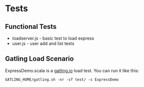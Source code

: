 # Tests

## Functional Tests

* loadserver.js - basic test to load express
* user.js - user add and list tests

## Gatling Load Scenario

ExpressDemo.scala is a [gatling.io](http://gatling.io) load test. You can run it like this:

```
GATLING_HOME/gatling.sh -nr -sf test/ -s ExpressDemo
```
